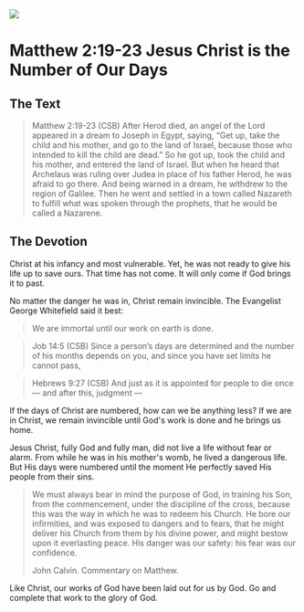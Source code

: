 <img class="intro-right" src="/images/art-matthew.jpg">

# Matthew 2:19-23 Jesus Christ is the Number of Our Days

## The Text

>Matthew 2:19-23 (CSB) After Herod died, an angel of the Lord appeared in a dream to Joseph in Egypt, saying, “Get up, take the child and his mother, and go to the land of Israel, because those who intended to kill the child are dead.” So he got up, took the child and his mother, and entered the land of Israel. But when he heard that Archelaus was ruling over Judea in place of his father Herod, he was afraid to go there. And being warned in a dream, he withdrew to the region of Galilee. Then he went and settled in a town called Nazareth to fulfill what was spoken through the prophets, that he would be called a Nazarene.

## The Devotion

Christ at his infancy and most vulnerable. Yet, he was not ready to give his life up to save ours. That time has not come. It will only come if God brings it to past.

No matter the danger he was in, Christ remain invincible. The Evangelist George Whitefield said it best:

>We are immortal until our work on earth is done.

>Job 14:5 (CSB) Since a person’s days are determined
and the number of his months depends on you,
and since you have set limits he cannot pass,

>Hebrews 9:27 (CSB) And just as it is appointed for people to die once — and after this, judgment —

If the days of Christ are numbered, how can we be anything less? If we are in Christ, we remain invincible until God's work is done and he brings us home.

Jesus Christ, fully God and fully man, did not live a life without fear or alarm. From while he was in his mother's womb, he lived a dangerous life. But His days were numbered until the moment He perfectly saved His people from their sins.

>We must always bear in mind the purpose of God, in training his Son, from the commencement, under the discipline of the cross, because this was the way in which he was to redeem his Church. He bore our infirmities, and was exposed to dangers and to fears, that he might deliver his Church from them by his divine power, and might bestow upon it everlasting peace. His danger was our safety: his fear was our confidence.
>
>John Calvin. Commentary on Matthew.

Like Christ, our works of God have been laid out for us by God. Go and complete that work to the glory of God.
